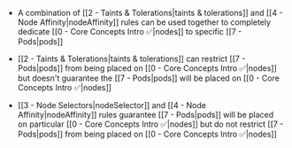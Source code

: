 - A combination of [[2 - Taints & Tolerations|taints & tolerations]] and [[4 - Node Affinity|nodeAffinity]] rules can be used together to completely dedicate [[0 - Core Concepts Intro ✅|nodes]] to specific [[7 - Pods|pods]]

- [[2 - Taints & Tolerations|taints & tolerations]] can restrict [[7 - Pods|pods]] from being placed on [[0 - Core Concepts Intro ✅|nodes]] but doesn't guarantee the [[7 - Pods|pods]] will be placed on [[0 - Core Concepts Intro ✅|nodes]]

- [[3 - Node Selectors|nodeSelector]] and [[4 - Node Affinity|nodeAffinity]] rules guarantee [[7 - Pods|pods]] will be placed on particular [[0 - Core Concepts Intro ✅|nodes]] but do not restrict [[7 - Pods|pods]] from being placed on [[0 - Core Concepts Intro ✅|nodes]]